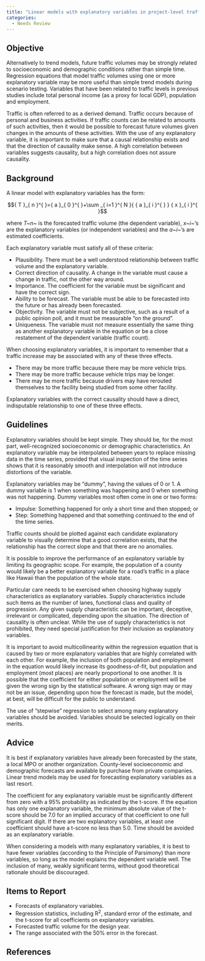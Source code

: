 ```yaml
---
title: "Linear models with explanatory variables in project-level traffic forecasting"
categories:
  - Needs Review
---
```


Objective
---------

Alternatively to trend models, future traffic volumes may be strongly related to socioeconomic and demographic conditions rather than simple time. Regression equations that model traffic volumes using one or more explanatory variable may be more useful than simple trend models during scenario testing. Variables that have been related to traffic levels in previous studies include total personal income (as a proxy for local GDP), population and employment.

Traffic is often referred to as a derived demand. Traffic occurs because of personal and business activities. If traffic counts can be related to amounts of such activities, then it would be possible to forecast future volumes given changes in the amounts of these activities. With the use of any explanatory variable, it is important to make sure that a causal relationship exists and that the direction of causality make sense. A high correlation between variables suggests causality, but a high correlation does not assure causality.

Background
----------

A linear model with explanatory variables has the form:

$${ T }_{ n }^{ }={ a }_{ 0 }^{ }+\sum _{ i=1 }^{ N }{ { a }_{ i }^{ } } { x }_{ i }^{ }$$

where *T~n~* is the forecasted traffic volume (the dependent variable), *x~i~*‘s are the explanatory variables (or independent variables) and the *a~i~*’s are estimated coefficients.

Each explanatory variable must satisfy all of these criteria:

-   Plausibility. There must be a well understood relationship between traffic volume and the explanatory variable.
-   Correct direction of causality. A change in the variable must cause a change in traffic, not the other way around.
-   Importance. The coefficient for the variable must be significant and have the correct sign.
-   Ability to be forecast. The variable must be able to be forecasted into the future or has already been forecasted.
-   Objectivity. The variable must not be subjective, such as a result of a public opinion poll, and it must be measurable “on the ground”.
-   Uniqueness. The variable must not measure essentially the same thing as another explanatory variable in the equation or be a close restatement of the dependent variable (traffic count).

When choosing explanatory variables, it is important to remember that a traffic increase may be associated with any of these three effects.

-   There may be more traffic because there may be more vehicle trips.
-   There may be more traffic because vehicle trips may be longer.
-   There may be more traffic because drivers may have rerouted themselves to the facility being studied from some other facility.

Explanatory variables with the correct causality should have a direct, indisputable relationship to one of these three effects.

Guidelines
----------

Explanatory variables should be kept simple. They should be, for the most part, well-recognized socioeconomic or demographic characteristics.
An explanatory variable may be interpolated between years to replace missing data in the time series, provided that visual inspection of the time series shows that it is reasonably smooth and interpolation will not introduce distortions of the variable.

Explanatory variables may be “dummy”, having the values of 0 or 1. A dummy variable is 1 when something was happening and 0 when something was not happening. Dummy variables most often come in one or two forms:

-   Impulse: Something happened for only a short time and then stopped; or
-   Step: Something happened and that something continued to the end of the time series.

Traffic counts should be plotted against each candidate explanatory variable to visually determine that a good correlation exists, that the relationship has the correct slope and that there are no anomalies.

It is possible to improve the performance of an explanatory variable by limiting its geographic scope. For example, the population of a county would likely be a better explanatory variable for a road’s traffic in a place like Hawaii than the population of the whole state.

Particular care needs to be exercised when choosing highway supply characteristics as explanatory variables. Supply characteristics include such items as the number of lanes, functional class and quality of progression. Any given supply characteristic can be important, deceptive, irrelevant or complicated, depending upon the situation. The direction of causality is often unclear. While the use of supply characteristics is not prohibited, they need special justification for their inclusion as explanatory variables.

It is important to avoid multicollinearity within the regression equation that is caused by two or more explanatory variables that are highly correlated with each other. For example, the inclusion of both population and employment in the equation would likely increase its goodness-of-fit, but population and employment (most places) are nearly proportional to one another. It is possible that the coefficient for either population or employment will be given the wrong sign by the statistical software. A wrong sign may or may not be an issue, depending upon how the forecast is made, but the model, at best, will be difficult for the public to understand.

The use of “stepwise” regression to select among many explanatory variables should be avoided. Variables should be selected logically on their merits.

Advice
------

It is best if explanatory variables have already been forecasted by the state, a local MPO or another organization. County-level socioeconomic and demographic forecasts are available by purchase from private companies. Linear trend models may be used for forecasting explanatory variables as a last resort.

The coefficient for any explanatory variable must be significantly different from zero with a 95% probability as indicated by the t-score. If the equation has only one explanatory variable, the minimum absolute value of the t-score should be 7.0 for an implied accuracy of that coefficient to one full significant digit. If there are two explanatory variables, at least one coefficient should have a t-score no less than 5.0.
Time should be avoided as an explanatory variable.

When considering a models with many explanatory variables, it is best to have fewer variables (according to the Principle of Parsimony) than more variables, so long as the model explains the dependent variable well. The inclusion of many, weakly significant terms, without good theoretical rationale should be discouraged.

Items to Report
---------------

-   Forecasts of explanatory variables.
-   Regression statistics, including R<sup>2</sup>, standard error of the estimate, and the t-score for all coefficients on explanatory variables.
-   Forecasted traffic volume for the design year.
-   The range associated with the 50% error in the forecast.

References
----------

